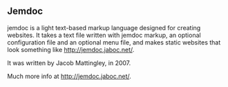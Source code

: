 ## Jemdoc

jemdoc is a light text-based markup language designed for creating websites. It
takes a text file written with jemdoc markup, an optional configuration file and
an optional menu file, and makes static websites that look something like
http://jemdoc.jaboc.net/.

It was written by Jacob Mattingley, in 2007.

Much more info at http://jemdoc.jaboc.net/.
